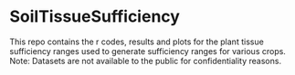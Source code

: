 # SoilTissueSufficiency
This repo contains the r codes, results and plots for the plant tissue sufficiency ranges used to generate sufficiency ranges for various crops. Note: Datasets are not available to the public for confidentiality reasons.
